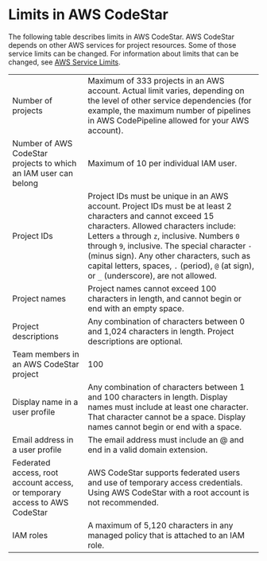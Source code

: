 # Limits in AWS CodeStar<a name="limits"></a>

The following table describes limits in AWS CodeStar\. AWS CodeStar depends on other AWS services for project resources\. Some of those service limits can be changed\. For information about limits that can be changed, see [AWS Service Limits](https://docs.aws.amazon.com/general/latest/gr/aws_service_limits.html)\.


|  |  | 
| --- |--- |
| Number of projects | Maximum of 333 projects in an AWS account\. Actual limit varies, depending on the level of other service dependencies \(for example, the maximum number of pipelines in AWS CodePipeline allowed for your AWS account\)\. | 
| Number of AWS CodeStar projects to which an IAM user can belong | Maximum of 10 per individual IAM user\. | 
| Project IDs |  Project IDs must be unique in an AWS account\. Project IDs must be at least 2 characters and cannot exceed 15 characters\. Allowed characters include: Letters `a` through `z`, inclusive\. Numbers `0` through `9`, inclusive\. The special character `-` \(minus sign\)\. Any other characters, such as capital letters, spaces, `.` \(period\), `@` \(at sign\), or `_` \(underscore\), are not allowed\.   | 
| Project names | Project names cannot exceed 100 characters in length, and cannot begin or end with an empty space\.   | 
| Project descriptions | Any combination of characters between 0 and 1,024 characters in length\. Project descriptions are optional\. | 
| Team members in an AWS CodeStar project | 100 | 
| Display name in a user profile | Any combination of characters between 1 and 100 characters in length\. Display names must include at least one character\. That character cannot be a space\. Display names cannot begin or end with a space\. | 
| Email address in a user profile | The email address must include an @ and end in a valid domain extension\. | 
| Federated access, root account access, or temporary access to AWS CodeStar | AWS CodeStar supports federated users and use of temporary access credentials\. Using AWS CodeStar with a root account is not recommended\. | 
| IAM roles | A maximum of 5,120 characters in any managed policy that is attached to an IAM role\. | 